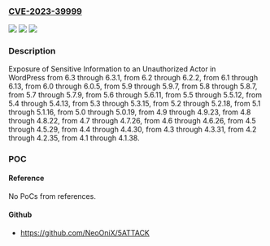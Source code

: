 ### [CVE-2023-39999](https://cve.mitre.org/cgi-bin/cvename.cgi?name=CVE-2023-39999)
![](https://img.shields.io/static/v1?label=Product&message=WordPress&color=blue)
![](https://img.shields.io/static/v1?label=Version&message=n%2Fa&color=blue)
![](https://img.shields.io/static/v1?label=Vulnerability&message=CWE-200%20Exposure%20of%20Sensitive%20Information%20to%20an%20Unauthorized%20Actor&color=brighgreen)

### Description

Exposure of Sensitive Information to an Unauthorized Actor in WordPress from 6.3 through 6.3.1, from 6.2 through 6.2.2, from 6.1 through 6.13, from 6.0 through 6.0.5, from 5.9 through 5.9.7, from 5.8 through 5.8.7, from 5.7 through 5.7.9, from 5.6 through 5.6.11, from 5.5 through 5.5.12, from 5.4 through 5.4.13, from 5.3 through 5.3.15, from 5.2 through 5.2.18, from 5.1 through 5.1.16, from 5.0 through 5.0.19, from 4.9 through 4.9.23, from 4.8 through 4.8.22, from 4.7 through 4.7.26, from 4.6 through 4.6.26, from 4.5 through 4.5.29, from 4.4 through 4.4.30, from 4.3 through 4.3.31, from 4.2 through 4.2.35, from 4.1 through 4.1.38.

### POC

#### Reference
No PoCs from references.

#### Github
- https://github.com/NeoOniX/5ATTACK

